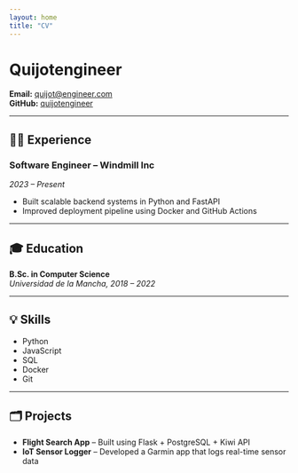 ```yaml
---
layout: home
title: "CV"
---
```


# Quijotengineer

**Email:** [quijot@engineer.com](mailto:quijot@engineer.com)  
**GitHub:** [quijotengineer](https://github.com/quijotengineer)

---

## 🧑‍💻 Experience

### Software Engineer – Windmill Inc  
*2023 – Present*  
- Built scalable backend systems in Python and FastAPI  
- Improved deployment pipeline using Docker and GitHub Actions

---

## 🎓 Education

**B.Sc. in Computer Science**  
*Universidad de la Mancha, 2018 – 2022*

---

## 💡 Skills

- Python
- JavaScript
- SQL
- Docker
- Git

---

## 🗂 Projects

- **Flight Search App** – Built using Flask + PostgreSQL + Kiwi API  
- **IoT Sensor Logger** – Developed a Garmin app that logs real-time sensor data

<link rel="stylesheet" href="/assets/style.css">


